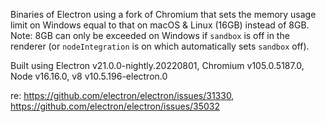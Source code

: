 Binaries of Electron using a fork of Chromium that sets the memory usage limit on Windows equal to that on macOS & Linux (16GB) instead of 8GB. Note: 8GB can only be exceeded on Windows if `sandbox` is off in the renderer (or `nodeIntegration` is on which automatically sets `sandbox` off).

Built using Electron v21.0.0-nightly.20220801, Chromium v105.0.5187.0, Node v16.16.0, v8 v10.5.196-electron.0

re: https://github.com/electron/electron/issues/31330, https://github.com/electron/electron/issues/35032
